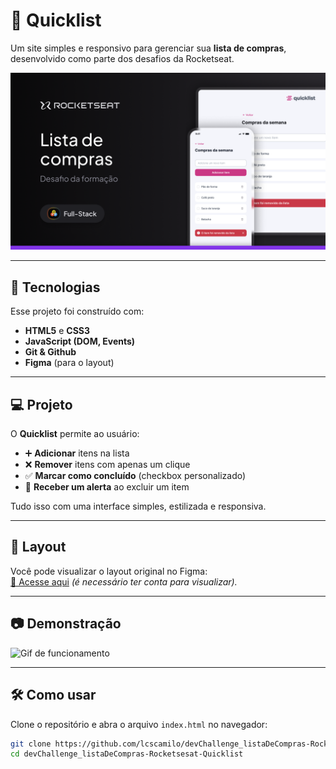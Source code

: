 # 🛒 Quicklist

Um site simples e responsivo para gerenciar sua **lista de compras**, desenvolvido como parte dos desafios da Rocketseat.

![Preview do projeto](./public/assets/thumbnail.png)

---

## 🚀 Tecnologias

Esse projeto foi construído com:

- **HTML5** e **CSS3**
- **JavaScript (DOM, Events)**
- **Git & Github**
- **Figma** (para o layout)

---

## 💻 Projeto

O **Quicklist** permite ao usuário:

- ➕ **Adicionar** itens na lista
- ❌ **Remover** itens com apenas um clique
- ✅ **Marcar como concluído** (checkbox personalizado)
- 🔔 **Receber um alerta** ao excluir um item

Tudo isso com uma interface simples, estilizada e responsiva.

---

## 🎨 Layout

Você pode visualizar o layout original no Figma:  
[🔗 Acesse aqui](https://www.figma.com) _(é necessário ter conta para visualizar)._

---

## 📷 Demonstração

![Gif de funcionamento](./public/assets/demo.gif)

---

## 🛠️ Como usar

Clone o repositório e abra o arquivo `index.html` no navegador:

```bash
git clone https://github.com/lcscamilo/devChallenge_listaDeCompras-Rocketsesat-Quicklist.git
cd devChallenge_listaDeCompras-Rocketsesat-Quicklist
```

